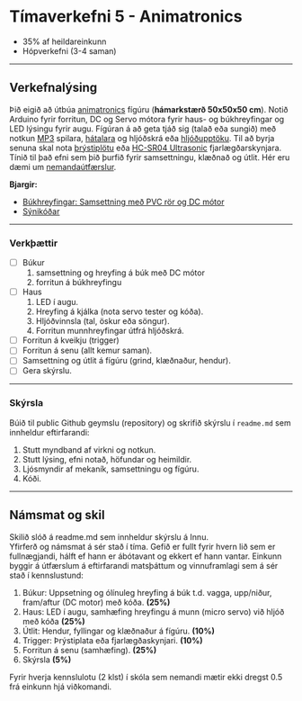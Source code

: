 # Tímaverkefni 5 - Animatronics 

- 35% af heildareinkunn
- Hópverkefni (3-4 saman)

---

## Verkefnalýsing

Þið eigið að útbúa [animatronics](https://github.com/VESM1VS/AFANGI/wiki/Mekatr%C3%B3nik#animatronics) fígúru (**hámarkstærð 50x50x50 cm**). Notið Arduino fyrir forritun, DC og Servo mótora fyrir haus- og búkhreyfingar og LED lýsingu fyrir augu. Fígúran á að geta tjáð sig (talað eða sungið) með notkun [MP3](https://www.dfrobot.com/product-1121.html) spilara, [hátalara](https://thepihut.com/products/stereo-enclosed-speaker-set-3w-4-ohm) og hljóðskrá eða [hljóðupptöku](https://www.audacityteam.org/). Til að byrja senuna skal nota [þrýstiplötu](https://www.instructables.com/Use-a-DIY-Pressure-Plate-Switch-to-Automate-Your-H/) eða [HC-SR04 Ultrasonic](https://lastminuteengineers.com/arduino-sr04-ultrasonic-sensor-tutorial/) fjarlægðarskynjara. Tínið til það efni sem þið þurfið fyrir samsettningu, klæðnað og útlit. Hér eru dæmi um [nemandaútfærslur](https://github.com/TskoliV5).


**Bjargir:**
- [Búkhreyfingar: Samsettning með PVC rör og DC mótor](https://github.com/VESM1VS/AFANGI/blob/main/Kennsluefni/Bukhreyfingar.md)
- [Sýnikóðar](https://github.com/VESM1VS/AFANGI/blob/main/Kennsluefni/forritun_lokaverkefni.md) 

---

### Verkþættir

- [ ] Búkur 
   1. samsettning og hreyfing á búk með DC mótor 
   1. forritun á búkhreyfingu
- [ ] Haus 
   1. LED í augu.
   1. Hreyfing á kjálka (nota servo tester og kóða).
   1. Hljóðvinnsla (tal, öskur eða söngur).
   1. Forritun munnhreyfingar útfrá hljóðskrá.
- [ ] Forritun á kveikju (trigger) 
- [ ] Forritun á senu (allt kemur saman).
- [ ] Samsettning og útlit á fígúru (grind, klæðnaður, hendur).
- [ ] Gera skýrslu.
 
---

### Skýrsla 
Búið til public Github geymslu (repository) og skrifið skýrslu í `readme.md` sem innheldur eftirfarandi: 

1. Stutt myndband af virkni og notkun. 
1. Stutt lýsing, efni notað, höfundar og heimildir.
1. Ljósmyndir af mekaník, samsettningu og fígúru.
1. Kóði.

--- 

## Námsmat og skil

Skilið slóð á readme.md sem innheldur skýrslu á Innu. <br>
Yfirferð og námsmat á sér stað í tíma. Gefið er fullt fyrir hvern lið sem er fullnægjandi, hálft ef hann er ábótavant og ekkert ef hann vantar. Einkunn byggir á útfærslum á eftirfarandi matsþáttum og vinnuframlagi sem á sér stað í kennslustund:

1. Búkur: Uppsetning og ólínuleg hreyfing á búk t.d. vagga, upp/niður, fram/aftur (DC motor) með kóða. **(25%)**
1. Haus: LED í augu, samhæfing hreyfingu á munn (micro servo) við hljóð með kóða **(25%)**
1. Útlit: Hendur, fyllingar og klæðnaður á fígúru. **(10%)**
1. Trigger: Þrýstiplata eða fjarlægðaskynjari. **(10%)**
1. Forritun á senu (samhæfing). **(25%)**
1. Skýrsla **(5%)**

Fyrir hverja kennslulotu (2 klst) í skóla sem nemandi mætir ekki dregst 0.5 frá einkunn hjá viðkomandi. 
 

<!--
aukakrafa: 1-3 axis gimbal hreyfing á háls með haus, höndum, olnboga með servos.
-->

<!--
[PIR](https://lastminuteengineers.com/pir-sensor-arduino-tutorial/) hreyfiskynjara með [röraútfærslu](https://www.youtube.com/watch?v=aPhuZUS0zrc&ab_channel=Halstaff%27sAnimatronicWorkshop).
-->
